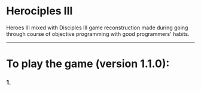 # Herociples III
Heroes III mixed with Disciples III game reconstruction made during going through course of objective programming with good programmers' habits.
<hr>
<h1> To play the game (version 1.1.0):</h1>
<h3>1.<a href="https://drive.google.com/file/d/1syWf33Um-yQKT1E1TFr8ukYQHXdFgmHI/view?usp=sharing> Download</a> zip file.</h3> 
<h3>2. Extract it.</h3> 
<h3>3. Execute start.bat.</h3> 
<h3>4. Enjoy the game!</h3> 
<h1>Caution! Game requires:</h1>
<h3>Resolution above 1010x1760;</h3>

<h3>2 Players.</h3>
<h1>Instruction (for quick game)</h1>
<h3>In 1 round you and your mate buy units from shop.</h3>
<h3>And then you play battle!.</h3>

<h1>Instruction (for tournament)</h1>
<h3>Firstly, in 3 round you and your mate buy units from shop.</h3>
<h3>In each round you get more gold (themorethe further round is).</h3>
<h3>After that, you play battle.</h3>
<h3>And next after battle you are in the shop.</h3>
<h3>After battle cycle starts over again 3 times, game is end!</h3> 

<h1>What's new in version 1.1.0?</h1>
<h3>Added weaknesses: disease, curse, aging.</h3>
<h3>Shooters' movement speed has been halved.</h3>
<h3>Cavaliers' and Champions' damage grows up during traveling.</h3>
<h3>Every creature has at least 10% for critical attack!</h3>
<h3>After passes you will be hearing mild voice of hum to know when creature passes automatically!</h3>
<h3>New 2 modes of game has been added! Quick game and Tournament (Earlier was only tournament).</h3>
<h3>Bugs fixes.</h3>

